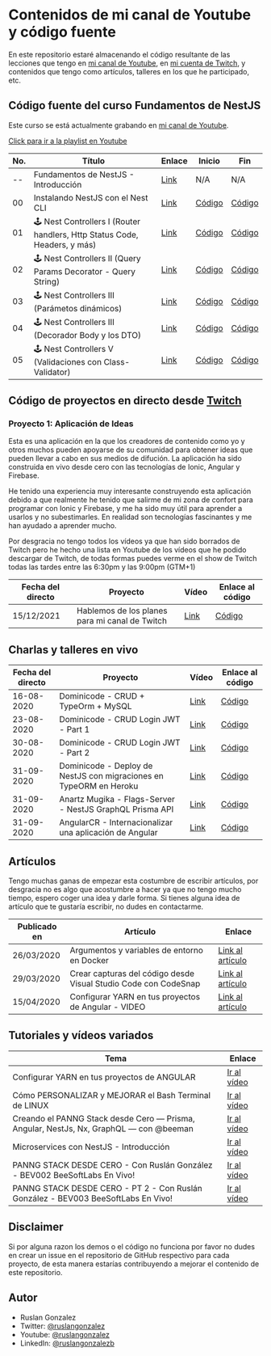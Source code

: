# Contenidos de mi canal de Youtube y código fuente

En este repositorio estaré almacenando el código resultante de las lecciones que tengo en [mi canal de Youtube](https://www.youtube.com/ruslangonzalez), en [mi cuenta de Twitch](https://www.twitch.tv/rusgunx), y contenidos que tengo como artículos, talleres en los que he participado, etc.

## Código fuente del curso Fundamentos de NestJS

Este curso se está actualmente grabando en [mi canal de Youtube](https://www.youtube.com/ruslangonzalez).

[Click para ir a la playlist en Youtube](https://www.youtube.com/playlist?list=PLuHKOzDEc3nQiSh3TSuyz1yMghYofG-mV)

| No. | Título                                                                   | Enlace                               | **Inicio**                                                            | **Fin**                                                              |
| --- | ------------------------------------------------------------------------ | ------------------------------------ | --------------------------------------------------------------------- | -------------------------------------------------------------------- |
| --  | Fundamentos de NestJS - Introducción                                     | [Link](https://youtu.be/Ij8yQJ0YS0A) | N/A                                                                   | N/A                                                                  |
| 00  | Instalando NestJS con el Nest CLI                                        | [Link](https://youtu.be/z1k3KNyZpKI) | [Código](./NestJS/Curso-NestJS-Fundamentos/00-Introduccion/INICIO)    | [Código](./NestJS/Curso-NestJS-Fundamentos/00-Introduccion/FINAL)    |
| 01  | 🕹 Nest Controllers I (Router handlers, Http Status Code, Headers, y más) | [Link](https://youtu.be/r-UQMsAluok) | [Código](./NestJS/Curso-NestJS-Fundamentos/01-Instalaciones/INICIO)   | [Código](./NestJS/Curso-NestJS-Fundamentos/01-Instalaciones/FINAL)   |
| 02  | 🕹 Nest Controllers II (Query Params Decorator - Query String)            | [Link](https://youtu.be/OB5Wr92FqAY) | [Código](./NestJS/Curso-NestJS-Fundamentos/02-Controllers-I/INICIO)   | [Código](./NestJS/Curso-NestJS-Fundamentos/02-Controllers-I/FINAL)   |
| 03  | 🕹 Nest Controllers III (Parámetos dinámicos)                             | [Link](https://youtu.be/L4tQt4AZDrw) | [Código](./NestJS/Curso-NestJS-Fundamentos/03-Controllers-II/INICIO)  | [Código](./NestJS/Curso-NestJS-Fundamentos/03-Controllers-II/FINAL)  |
| 04  | 🕹 Nest Controllers III (Decorador Body y los DTO)                        | [Link](https://youtu.be/9IFYKuyBm4A) | [Código](./NestJS/Curso-NestJS-Fundamentos/04-Controllers-III/INICIO) | [Código](./NestJS/Curso-NestJS-Fundamentos/04-Controllers-III/FINAL) |
| 05  | 🕹 Nest Controllers V (Validaciones con Class-Validator)                  | [Link](https://youtu.be/KnhIPYRC234) | [Código](./NestJS/Curso-NestJS-Fundamentos/05-Controllers-IV/INICIO)  | [Código](./NestJS/Curso-NestJS-Fundamentos/05-Controllers-IV/FINAL)  |

## Código de proyectos en directo desde [Twitch](https://www.twitch.tv/rusgunx)

### **Proyecto 1**: Aplicación de Ideas

Esta es una aplicación en la que los creadores de contenido como yo y otros muchos pueden apoyarse de su comunidad para obtener ideas que pueden llevar a cabo en sus medios de difución. La aplicación ha sido construida en vivo desde cero con las tecnologías de Ionic, Angular y Firebase.

He tenido una experiencia muy interesante construyendo esta aplicación debido a que realmente he tenido que salirme de mi zona de confort para programar con Ionic y Firebase, y me ha sido muy útil para aprender a usarlos y no subestimarles. En realidad son tecnologías fascinantes y me han ayudado a aprender mucho.

Por desgracia no tengo todos los vídeos ya que han sido borrados de Twitch pero he hecho una lista en Youtube de los vídeos que he podido descargar de Twitch, de todas formas puedes verme en el show de Twitch todas las tardes entre las 6:30pm y las 9:00pm (GTM+1)

| Fecha del directo | Proyecto                                       | Vídeo                                                 | Enlace al código                                                                                        |
| ----------------- | ---------------------------------------------- | ----------------------------------------------------- | ------------------------------------------------------------------------------------------------------- |
| 15/12/2021        | Hablemos de los planes para mi canal de Twitch | [Link](https://www.youtube.com/watch?v=eL2tO9xPZLM&t) | [Código](https://github.com/ruslanguns/ionic-canal-notes/tree/9bdae7adb9fa797282e788ebe239152b6dcd081d) |

## Charlas y talleres en vivo

| Fecha del directo | Proyecto                                                           | Vídeo                                                 | Enlace al código                                                        |
| ----------------- | ------------------------------------------------------------------ | ----------------------------------------------------- | ----------------------------------------------------------------------- |
| 16-08-2020        | Dominicode - CRUD + TypeOrm + MySQL                                | [Link](https://youtu.be/d53_484N6_4)                  | [Código](https://github.com/ruslanguns/nestjs-myblog/tree/livecoding/1) |
| 23-08-2020        | Dominicode - CRUD Login JWT - Part 1                               | [Link](https://www.youtube.com/watch?v=lTmGLgtgjdM&t) | [Código](https://github.com/ruslanguns/nestjs-myblog/tree/livecoding/2) |
| 30-08-2020        | Dominicode - CRUD Login JWT - Part 2                               | [Link](https://www.youtube.com/watch?v=kjr54SpV_eQ)   | [Código](https://github.com/ruslanguns/nestjs-myblog/tree/livecoding/3) |
| 31-09-2020        | Dominicode - Deploy de NestJS con migraciones en TypeORM en Heroku | [Link](https://youtu.be/P2gvIQRXIuc)                  | [Código](https://github.com/ruslanguns/nestjs-myblog/tree/livecoding/4) |
| 31-09-2020        | Anartz Mugika - Flags-Server - NestJS GraphQL Prisma API           | [Link](https://youtu.be/5I2liR4uns8)                  | [Código](https://github.com/ruslanguns/flags-server)                    |
| 31-09-2020        | AngularCR - Internacionalizar una aplicación de Angular            | [Link](https://youtu.be/hZA_gmbS65A?t=3215)           | [Código](https://github.com/ruslanguns/DemoAngularCR-i18n)              |

## Artículos

Tengo muchas ganas de empezar esta costumbre de escribir artículos, por desgracia no es algo que acostumbre a hacer ya que no tengo mucho tiempo, espero coger una idea y darle forma. Si tienes alguna idea de artículo que te gustaría escribir, no dudes en contactarme.

| Publicado en | Artículo                                                        | Enlace                                                                                                                 |
| ------------ | --------------------------------------------------------------- | ---------------------------------------------------------------------------------------------------------------------- |
| 26/03/2020   | Argumentos y variables de entorno en Docker                     | [Link al artículo](https://dev.to/ruslangonzalez/argumentos-y-variables-de-entorno-en-docker-j9o)                      |
| 29/03/2020   | Crear capturas del código desde Visual Studio Code con CodeSnap | [Link al artículo](https://dev.to/ruslangonzalez/crear-capturas-del-codigo-desde-visual-studio-code-con-codesnap-13hb) |
| 15/04/2020   | Configurar YARN en tus proyectos de Angular - VIDEO             | [Link al artículo](https://dev.to/ruslangonzalez/configurar-yarn-en-tus-proyectos-de-angular-video-goj)                |

## Tutoriales y vídeos variados

| Tema                                                                                   | Enlace                                                     |
| -------------------------------------------------------------------------------------- | ---------------------------------------------------------- |
| Configurar YARN en tus proyectos de ANGULAR                                            | [Ir al vídeo](https://www.youtube.com/watch?v=WmwNuQ7boAI) |
| Cómo PERSONALIZAR y MEJORAR el Bash Terminal de LINUX                                  | [Ir al vídeo](https://www.youtube.com/watch?v=jwpzJquR3Zc) |
| Creando el PANNG Stack desde Cero — Prisma, Angular, NestJs, Nx, GraphQL — con @beeman | [Ir al vídeo](https://www.youtube.com/watch?v=0zYt9cjharM) |
| Microservices con NestJS - Introducción                                                | [Ir al vídeo](https://www.youtube.com/watch?v=BVsZEvFAGVg) |
| PANNG STACK DESDE CERO - Con Ruslán González - BEV002 BeeSoftLabs En Vivo!             | [Ir al vídeo](https://youtu.be/U4V_dA0fNPw)                |
| PANNG STACK DESDE CERO - PT 2 - Con Ruslán González - BEV003 BeeSoftLabs En Vivo!      | [Ir al vídeo](https://youtu.be/P5Lg7oNIXYc)                |

## Disclaimer

Si por alguna razon los demos o el código no funciona por favor no dudes en crear un issue en el repositorio de GitHub respectivo para cada proyecto, de esta manera estarías contribuyendo a mejorar el contenido de este repositorio.

## Autor

- Ruslan Gonzalez
- Twitter: [@ruslangonzalez](https://twitter.com/ruslangonzalez)
- Youtube: [@ruslangonzalez](https://www.youtube.com/ruslangonzalez)
- LinkedIn: [@ruslangonzalezb](https://www.linkedin.com/in/ruslangonzalezb/)
